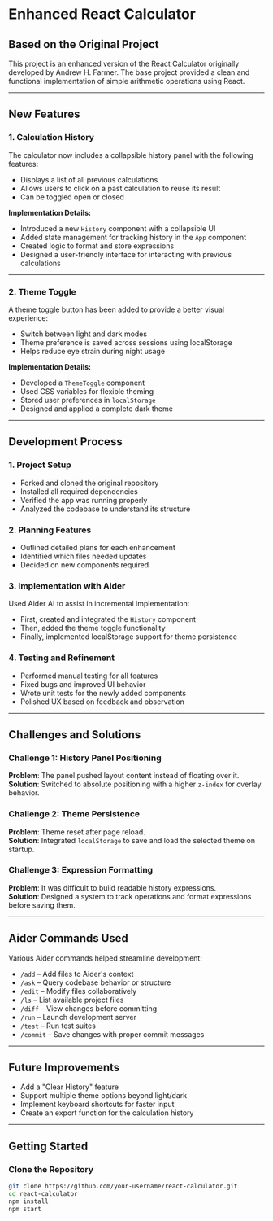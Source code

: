 # Enhanced React Calculator

## Based on the Original Project

This project is an enhanced version of the React Calculator originally developed by Andrew H. Farmer. The base project provided a clean and functional implementation of simple arithmetic operations using React.

---

## New Features

### 1. Calculation History



The calculator now includes a collapsible history panel with the following features:

- Displays a list of all previous calculations  
- Allows users to click on a past calculation to reuse its result  
- Can be toggled open or closed  

**Implementation Details:**

- Introduced a new `History` component with a collapsible UI  
- Added state management for tracking history in the `App` component  
- Created logic to format and store expressions  
- Designed a user-friendly interface for interacting with previous calculations  

---

### 2. Theme Toggle



A theme toggle button has been added to provide a better visual experience:

- Switch between light and dark modes  
- Theme preference is saved across sessions using localStorage  
- Helps reduce eye strain during night usage  

**Implementation Details:**

- Developed a `ThemeToggle` component  
- Used CSS variables for flexible theming  
- Stored user preferences in `localStorage`  
- Designed and applied a complete dark theme  

---

## Development Process

### 1. Project Setup

- Forked and cloned the original repository  
- Installed all required dependencies  
- Verified the app was running properly  
- Analyzed the codebase to understand its structure  

### 2. Planning Features

- Outlined detailed plans for each enhancement  
- Identified which files needed updates  
- Decided on new components required  

### 3. Implementation with Aider

Used Aider AI to assist in incremental implementation:

- First, created and integrated the `History` component  
- Then, added the theme toggle functionality  
- Finally, implemented localStorage support for theme persistence  

### 4. Testing and Refinement

- Performed manual testing for all features  
- Fixed bugs and improved UI behavior  
- Wrote unit tests for the newly added components  
- Polished UX based on feedback and observation  

---

## Challenges and Solutions

### Challenge 1: History Panel Positioning  
**Problem**: The panel pushed layout content instead of floating over it.  
**Solution**: Switched to absolute positioning with a higher `z-index` for overlay behavior.

### Challenge 2: Theme Persistence  
**Problem**: Theme reset after page reload.  
**Solution**: Integrated `localStorage` to save and load the selected theme on startup.

### Challenge 3: Expression Formatting  
**Problem**: It was difficult to build readable history expressions.  
**Solution**: Designed a system to track operations and format expressions before saving them.

---

## Aider Commands Used

Various Aider commands helped streamline development:

- `/add` – Add files to Aider's context  
- `/ask` – Query codebase behavior or structure  
- `/edit` – Modify files collaboratively  
- `/ls` – List available project files  
- `/diff` – View changes before committing  
- `/run` – Launch development server  
- `/test` – Run test suites  
- `/commit` – Save changes with proper commit messages  

---

## Future Improvements

- Add a "Clear History" feature  
- Support multiple theme options beyond light/dark  
- Implement keyboard shortcuts for faster input  
- Create an export function for the calculation history  

---

## Getting Started

### Clone the Repository

```bash
git clone https://github.com/your-username/react-calculator.git
cd react-calculator
npm install
npm start
